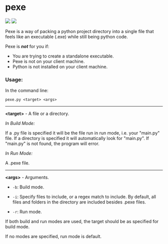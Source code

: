 # pexe

![](https://img.shields.io/badge/license-GPLv3-blue) ![](https://img.shields.io/badge/python-3-blue)
 
Pexe is a way of packing a python project directory into a single file that feels like an executable (.exe) while still being python code.
 
Pexe is ***not*** for you if:
* You are trying to create a standalone executable.
* Pexe is not on your client machine.
* Python is not installed on your client machine.

### Usage:
In the command line:

`pexe.py <target> <args>`

---
**\<target>** - A file or a directory.

*In Build Mode:*

If a .py file is specified it will be the file run in run mode, i.e. your "main.py" file.  If a directory is specified it will automatically look for "main.py". If "main.py" is not found, the program will error.

*In Run Mode:*

A .pexe file.

---
**\<args>** - Arguments.
* `-b`: Build mode.
* `-i`: Specify files to include, or a regex match to include. By default, all files and folders in the directory are included besides .pexe files.


* `-r`: Run mode.

If both build and run modes are used, the target should be as specified for build mode.

If no modes are specified, run mode is default.